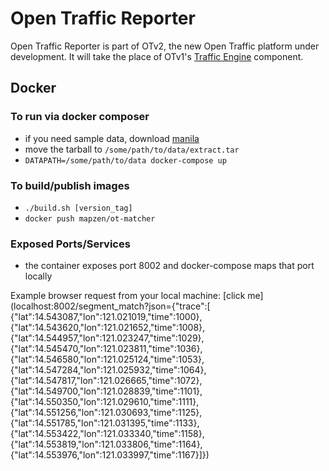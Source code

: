 # Open Traffic Reporter

Open Traffic Reporter is part of OTv2, the new Open Traffic platform under development. It will take the place of OTv1's [Traffic Engine](https://github.com/opentraffic/traffic-engine) component.

## Docker

### To run via docker composer
* if you need sample data, download [manila](https://s3.amazonaws.com/valhallatiles/manila/manila.tar)
* move the tarball to `/some/path/to/data/extract.tar`
* `DATAPATH=/some/path/to/data docker-compose up`

### To build/publish images
* `./build.sh [version_tag]`
* `docker push mapzen/ot-matcher`

### Exposed Ports/Services
* the container exposes port 8002 and docker-compose maps that port locally

Example browser request from your local machine: [click me](localhost:8002/segment_match?json={"trace":[ {"lat":14.543087,"lon":121.021019,"time":1000}, {"lat":14.543620,"lon":121.021652,"time":1008}, {"lat":14.544957,"lon":121.023247,"time":1029}, {"lat":14.545470,"lon":121.023811,"time":1036}, {"lat":14.546580,"lon":121.025124,"time":1053}, {"lat":14.547284,"lon":121.025932,"time":1064}, {"lat":14.547817,"lon":121.026665,"time":1072}, {"lat":14.549700,"lon":121.028839,"time":1101}, {"lat":14.550350,"lon":121.029610,"time":1111}, {"lat":14.551256,"lon":121.030693,"time":1125}, {"lat":14.551785,"lon":121.031395,"time":1133}, {"lat":14.553422,"lon":121.033340,"time":1158}, {"lat":14.553819,"lon":121.033806,"time":1164}, {"lat":14.553976,"lon":121.033997,"time":1167}]})

